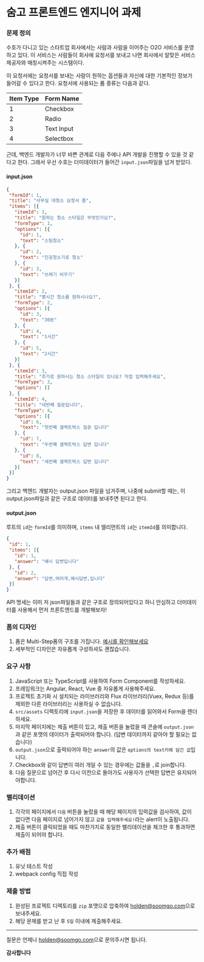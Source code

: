 # 숨고 프론트엔드 엔지니어 과제


### 문제 정의
수호가 다니고 있는 스타트업 회사에서는 사람과 사람을 이어주는 O2O 서비스를 운영하고 있다. 
이 서비스는 사람들이 회사에 요청서를 보내고 나면 회사에서 알맞은 서비스 제공자와 매칭시켜주는 시스템이다.

이 요청서에는 요청서를 보내는 사람이 원하는 옵션들과 자신에 대한 기본적인 정보가 들어갈 수 있다고 한다. 요청서에 사용되는 폼 종류는 다음과 같다.

| Item Type | Form Name |
| --------- | --------- |
| 1         | Checkbox  |
| 2         | Radio     |
| 3         | Text Input |
| 4         | Selectbox |

근데, 백엔드 개발자가 너무 바쁜 관계로 다음 주에나 API 개발을 진행할 수 있을 것 같다고 한다.
그래서 우선 수호는 더미데이터가 들어간 `input.json`파일을 넘겨 받았다.
 
 #### input.json
 ```json
{
  "formId": 1,
  "title": "사무실 대청소 요청서 폼",
  "items": [{
    "itemId": 1,
    "title": "원하는 청소 스타일은 무엇인가요?",
    "formType": 1,
    "options": [{
      "id": 1,
      "text": "스팀청소"
    }, {
      "id": 2,
      "text": "진공청소기로 청소"
    }, {
      "id": 3,
      "text": "쓰레기 비우기"
    }]
  }, {
    "itemId": 2,
    "title": "몇시간 청소를 원하시나요?",
    "formType": 2,
    "options": [{
      "id": 3,
      "text": "30분"
    }, {
      "id": 4,
      "text": "1시간"
    }, {
      "id": 5,
      "text": "2시간"
    }]
  }, {
    "itemId": 3,
    "title": "추가로 원하시는 청소 스타일이 있나요? 직접 입력해주세요",
    "formType": 3,
    "options": []
  }, {
    "itemId": 4,
    "title": "네번째 질문입니다",
    "formType": 4,
    "options": [{
      "id": 6,
      "text": "첫번째 셀렉트박스 질문 입니다"
    }, {
      "id": 7,
      "text": "두번째 셀렉트박스 답변 입니다"
    }, {
      "id": 8,
      "text": "세번째 셀렉트박스 답변 입니다"
    }]
  }]
}
 ```
 
 그리고 백엔드 개발자는 output.json 파일을 넘겨주며, 나중에 submit할 때는, 이 output.json파일과 같은 구조로 데이터를 보내주면 된다고 한다.
 
 #### output.json
 루트의 `id`는 `formId`를 의미하며, `items` 내 엘리먼트의 `id`는 `itemId`를 의미합니다.
 ```json
{
  "id": 1,
  "items": [{
    "id": 1,
    "answer": "예시 답변입니다"
  }, {
    "id": 2,
    "answer": "답변,여러개,예시답변,입니다"
  }]
}
 ```

API 명세는 이미 저 json파일들과 같은 구조로 정의되어있다고 하니 안심하고 더미데이터를 사용해서 먼저 프론트엔드를 개발해보자!

### 폼의 디자인
1. 폼은 Multi-Step폼의 구조를 가집니다. [예시를 확인해보세요](http://statemachine.davestewart.io/html/examples/systems/sign-up.html)
2. 세부적인 디자인은 자유롭게 구성하셔도 괜찮습니다.

### 요구 사항
1. JavaScript 또는 TypeScript를 사용하여 Form Component를 작성하세요.
2. 프레임워크는 Angular, React, Vue 중 자유롭게 사용해주세요.
3. 프로젝트 초기화 시 설치되는 라이브러리와 Flux 라이브러리(Vuex, Redux 등)를 제외한 다른 라이브러리는 사용하실 수 없습니다.
4. `src/assets` 디렉토리에 `input.json`을 저장한 후 데이터를 읽어와서 Form을 렌더하세요.
5. 마지막 페이지에는 제출 버튼이 있고, 제출 버튼을 눌렀을 때 콘솔에 `output.json`과 같은 포맷의 데이터가 출력되어야 합니다. (답변 데이터까지 같아야 할 필요는 없습니다)
6. `output.json`으로 출력되어야 하는 `answer`의 값은 `options의 text키에 담긴 값`입니다.
7. Checkbox와 같이 답변이 여러 개일 수 있는 경우에는 값들을 `,`로 join합니다.
8. 다음 질문으로 넘어간 후 다시 이전으로 돌아가도 사용자가 선택한 답변은 유지되어야합니다.

### 밸리데이션
1. 각각의 페이지에서 `다음` 버튼을 눌렀을 때 해당 페이지의 입력값을 검사하여, 값이 없다면 다음 페이지로 넘어가지 않고 `값을 입력해주세요!`라는 alert이 노출됩니다.
2. 제출 버튼이 클릭되었을 때도 마찬가지로 동일한 밸리데이션을 체크한 후 통과하면 제출이 되어야 합니다.

### 추가 배점
1. 유닛 테스트 작성
2. webpack config 직접 작성

### 제출 방법
1. 완성된 프로젝트 디렉토리를 `zip` 포맷으로 압축하여 [holden@soomgo.com](holden@soomgo.com)으로 보내주세요.
3. 해당 문제를 받고 난 후 `5일` 이내에 제출해주세요.

---

질문은 언제나 [holden@soomgo.com](holden@soomgo.com)으로 문의주시면 됩니다.

**감사합니다**
